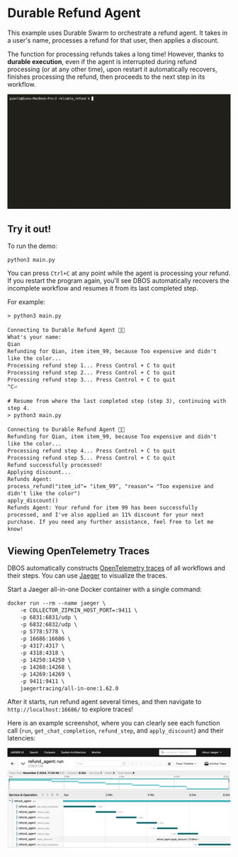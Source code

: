 # Durable Refund Agent

This example uses Durable Swarm to orchestrate a refund agent.
It takes in a user's name, processes a refund for that user, then applies a discount.

The function for processing refunds takes a long time!
However, thanks to **durable execution**, even if the agent is interrupted during refund processing (or at any other time), upon restart it automatically recovers, finishes processing the refund, then proceeds to the next step in its workflow.

![Durable Swarm Demo](../../assets/demo.gif)


## Try it out!

To run the demo:

```shell
python3 main.py
```

You can press `Ctrl+C` at any point while the agent is processing your refund.
If you restart the program again, you'll see DBOS automatically recovers the incomplete workflow and resumes it from its last completed step.

For example:

```shell
> python3 main.py

Connecting to Durable Refund Agent 💪🐝
What's your name:
Qian
Refunding for Qian, item item_99, because Too expensive and didn't like the color...
Processing refund step 1... Press Control + C to quit
Processing refund step 2... Press Control + C to quit
Processing refund step 3... Press Control + C to quit
^C⏎

# Resume from where the last completed step (step 3), continuing with step 4.
> python3 main.py

Connecting to Durable Refund Agent 💪🐝
Refunding for Qian, item item_99, because Too expensive and didn't like the color...
Processing refund step 4... Press Control + C to quit
Processing refund step 5... Press Control + C to quit
Refund successfully processed!
Applying discount...
Refunds Agent:
process_refund("item_id"= "item_99", "reason"= "Too expensive and didn't like the color")
apply_discount()
Refunds Agent: Your refund for item 99 has been successfully processed, and I've also applied an 11% discount for your next purchase. If you need any further assistance, feel free to let me know!
```

## Viewing OpenTelemetry Traces

DBOS automatically constructs [OpenTelemetry traces](https://docs.dbos.dev/python/tutorials/logging-and-tracing#opentelemetry-export) of all workflows and their steps. You can use [Jaeger](https://www.jaegertracing.io/docs/latest/getting-started/) to visualize the traces.

Start a Jaeger all-in-one Docker container with a single command:
```shell
docker run --rm --name jaeger \
    -e COLLECTOR_ZIPKIN_HOST_PORT=:9411 \
    -p 6831:6831/udp \
    -p 6832:6832/udp \
    -p 5778:5778 \
    -p 16686:16686 \
    -p 4317:4317 \
    -p 4318:4318 \
    -p 14250:14250 \
    -p 14268:14268 \
    -p 14269:14269 \
    -p 9411:9411 \
    jaegertracing/all-in-one:1.62.0
```

After it starts, run refund agent several times, and then navigate to `http://localhost:16686/` to explore traces!

Here is an example screenshot, where you can clearly see each function call (`run`, `get_chat_completion`, `refund_step`, and `apply_discount`) and their latencies:

![Jaeger Traces](../../assets/jaeger-traces.png)
